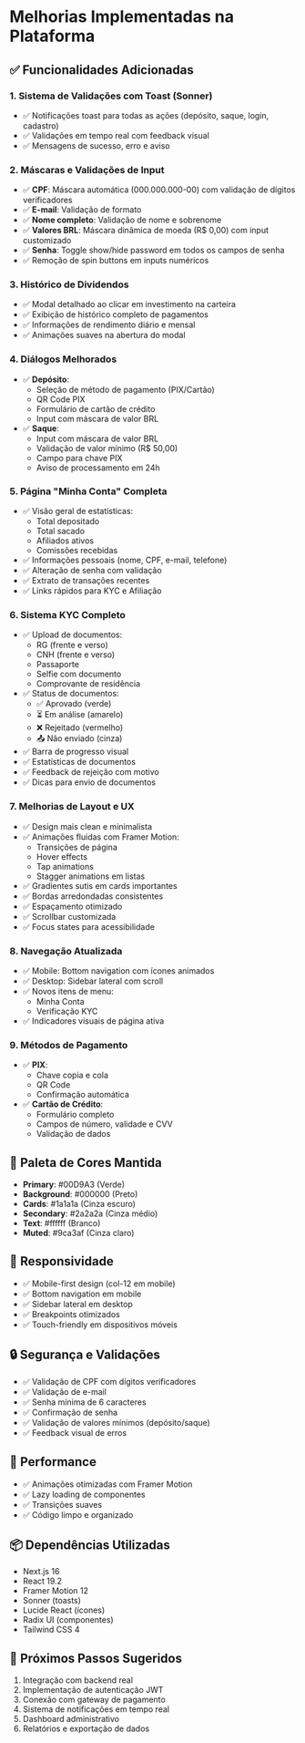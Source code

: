 # Melhorias Implementadas na Plataforma

## ✅ Funcionalidades Adicionadas

### 1. Sistema de Validações com Toast (Sonner)
- ✅ Notificações toast para todas as ações (depósito, saque, login, cadastro)
- ✅ Validações em tempo real com feedback visual
- ✅ Mensagens de sucesso, erro e aviso

### 2. Máscaras e Validações de Input
- ✅ **CPF**: Máscara automática (000.000.000-00) com validação de dígitos verificadores
- ✅ **E-mail**: Validação de formato
- ✅ **Nome completo**: Validação de nome e sobrenome
- ✅ **Valores BRL**: Máscara dinâmica de moeda (R$ 0,00) com input customizado
- ✅ **Senha**: Toggle show/hide password em todos os campos de senha
- ✅ Remoção de spin buttons em inputs numéricos

### 3. Histórico de Dividendos
- ✅ Modal detalhado ao clicar em investimento na carteira
- ✅ Exibição de histórico completo de pagamentos
- ✅ Informações de rendimento diário e mensal
- ✅ Animações suaves na abertura do modal

### 4. Diálogos Melhorados
- ✅ **Depósito**: 
  - Seleção de método de pagamento (PIX/Cartão)
  - QR Code PIX
  - Formulário de cartão de crédito
  - Input com máscara de valor BRL
- ✅ **Saque**:
  - Input com máscara de valor BRL
  - Validação de valor mínimo (R$ 50,00)
  - Campo para chave PIX
  - Aviso de processamento em 24h

### 5. Página "Minha Conta" Completa
- ✅ Visão geral de estatísticas:
  - Total depositado
  - Total sacado
  - Afiliados ativos
  - Comissões recebidas
- ✅ Informações pessoais (nome, CPF, e-mail, telefone)
- ✅ Alteração de senha com validação
- ✅ Extrato de transações recentes
- ✅ Links rápidos para KYC e Afiliação

### 6. Sistema KYC Completo
- ✅ Upload de documentos:
  - RG (frente e verso)
  - CNH (frente e verso)
  - Passaporte
  - Selfie com documento
  - Comprovante de residência
- ✅ Status de documentos:
  - ✅ Aprovado (verde)
  - ⏳ Em análise (amarelo)
  - ❌ Rejeitado (vermelho)
  - 📤 Não enviado (cinza)
- ✅ Barra de progresso visual
- ✅ Estatísticas de documentos
- ✅ Feedback de rejeição com motivo
- ✅ Dicas para envio de documentos

### 7. Melhorias de Layout e UX
- ✅ Design mais clean e minimalista
- ✅ Animações fluidas com Framer Motion:
  - Transições de página
  - Hover effects
  - Tap animations
  - Stagger animations em listas
- ✅ Gradientes sutis em cards importantes
- ✅ Bordas arredondadas consistentes
- ✅ Espaçamento otimizado
- ✅ Scrollbar customizada
- ✅ Focus states para acessibilidade

### 8. Navegação Atualizada
- ✅ Mobile: Bottom navigation com ícones animados
- ✅ Desktop: Sidebar lateral com scroll
- ✅ Novos itens de menu:
  - Minha Conta
  - Verificação KYC
- ✅ Indicadores visuais de página ativa

### 9. Métodos de Pagamento
- ✅ **PIX**: 
  - Chave copia e cola
  - QR Code
  - Confirmação automática
- ✅ **Cartão de Crédito**:
  - Formulário completo
  - Campos de número, validade e CVV
  - Validação de dados

## 🎨 Paleta de Cores Mantida
- **Primary**: #00D9A3 (Verde)
- **Background**: #000000 (Preto)
- **Cards**: #1a1a1a (Cinza escuro)
- **Secondary**: #2a2a2a (Cinza médio)
- **Text**: #ffffff (Branco)
- **Muted**: #9ca3af (Cinza claro)

## 📱 Responsividade
- ✅ Mobile-first design (col-12 em mobile)
- ✅ Bottom navigation em mobile
- ✅ Sidebar lateral em desktop
- ✅ Breakpoints otimizados
- ✅ Touch-friendly em dispositivos móveis

## 🔒 Segurança e Validações
- ✅ Validação de CPF com dígitos verificadores
- ✅ Validação de e-mail
- ✅ Senha mínima de 6 caracteres
- ✅ Confirmação de senha
- ✅ Validação de valores mínimos (depósito/saque)
- ✅ Feedback visual de erros

## 🚀 Performance
- ✅ Animações otimizadas com Framer Motion
- ✅ Lazy loading de componentes
- ✅ Transições suaves
- ✅ Código limpo e organizado

## 📦 Dependências Utilizadas
- Next.js 16
- React 19.2
- Framer Motion 12
- Sonner (toasts)
- Lucide React (ícones)
- Radix UI (componentes)
- Tailwind CSS 4

## 🎯 Próximos Passos Sugeridos
1. Integração com backend real
2. Implementação de autenticação JWT
3. Conexão com gateway de pagamento
4. Sistema de notificações em tempo real
5. Dashboard administrativo
6. Relatórios e exportação de dados
